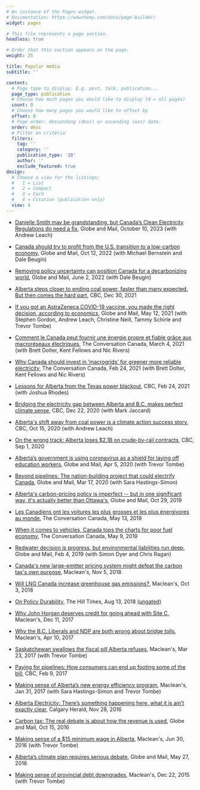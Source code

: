 ```yaml
---
# An instance of the Pages widget.
# Documentation: https://wowchemy.com/docs/page-builder/
widget: pages

# This file represents a page section.
headless: true

# Order that this section appears on the page.
weight: 25

title: Popular media
subtitle: ''

content:
  # Page type to display. E.g. post, talk, publication...
  page_type: publication
  # Choose how much pages you would like to display (0 = all pages)
  count: 0
  # Choose how many pages you would like to offset by
  offset: 0
  # Page order: descending (desc) or ascending (asc) date.
  order: desc
  # Filter on criteria
  filters:
    tag: ''
    category: ''
    publication_type: '10'
    author: ''
    exclude_featured: true
design:
  # Choose a view for the listings:
  #   1 = List
  #   2 = Compact
  #   3 = Card
  #   4 = Citation (publication only)
  view: 4
---
```

* <a href="https://www.theglobeandmail.com/opinion/article-danielle-smith-may-be-grandstanding-but-canadas-clean-electricity/" target="blank">Danielle Smith may be grandstanding, but Canada’s Clean Electricity Regulations do need a fix</a>, Globe and Mail, October 10, 2023 (with Andrew Leach)

- <a href="https://www.theglobeandmail.com/opinion/article-climate-change-canada-low-carbon-economy/" target="blank">Canada should try to profit from the U.S. transition to a low-carbon economy</a>, Globe and Mail, Oct 12, 2022 (with Michael Bernstein and Dale Beugin)

* <a href="https://www.theglobeandmail.com/opinion/article-removing-policy-uncertainty-can-position-canada-for-a-decarbonizing/" target="blank">Removing policy uncertainty can position Canada for a decarbonizing world</a>, Globe and Mail, June 2, 2022 (with Dale Beugin)

- <a href="https://www.cbc.ca/news/canada/calgary/opinion-alberta-end-coal-power-natural-gas-solar-wind-nuclear-1.6300606" target="blank">Alberta steps closer to ending coal power, faster than many expected. But then comes the hard part</a>, CBC, Dec 30, 2021

* <a href="https://www.theglobeandmail.com/opinion/article-if-you-got-an-astrazeneca-covid-19-vaccine-you-made-the-right-decision/" target="blank">If you got an AstraZeneca COVID-19 vaccine, you made the right decision, according to economics</a>, Globe and Mail, May 12, 2021 (with Stephen Gordon, Andrew Leach, Christine Neill, Tammy Schirle and Trevor Tombe)

- <a href="https://theconversation.com/comment-le-canada-peut-fournir-une-energie-propre-et-fiable-grace-aux-macroreseaux-electriques-156025" target="blank">Comment le Canada peut fournir une énergie propre et fiable grâce aux macroréseaux électriques</a>, The Conversation Canada, March 4, 2021 (with Brett Dolter, Kent Fellows and Nic Rivers)

* <a href="https://theconversation.com/why-canada-should-invest-in-macrogrids-for-greener-more-reliable-electricity-155713" target="blank">Why Canada should invest in ‘macrogrids’ for greener more reliable electricity</a>, The Conversation Canada, Feb 24, 2021 (with Brett Dolter, Kent Fellows and Nic Rivers)

- <a href="https://www.cbc.ca/news/canada/calgary/road-ahead-texas-power-outages-lessons-for-alberta-1.5917052" target="blank">Lessons for Alberta from the Texas power blackout</a>, CBC, Feb 24, 2021 (with Joshua Rhodes)

* <a href="https://www.cbc.ca/news/canada/calgary/road-ahead-alberta-bc-electricity-bridge-interties-1.5848042" target="blank">Bridging the electricity gap between Alberta and B.C. makes perfect climate sense</a>, CBC, Dec 22, 2020 (with Mark Jaccard)

- <a href="https://www.cbc.ca/news/canada/calgary/road-ahead-alberta-coal-power-electricity-decline-1.5761858" target="blank">Alberta's shift away from coal power is a climate action success story</a>, CBC, Oct 15, 2020 (with Andrew Leach)

* <a href="https://www.cbc.ca/news/canada/calgary/alberta-crude-by-rail-1.5706160" target="blank">On the wrong track: Alberta loses $2.1B on crude-by-rail contracts</a>, CBC, Sep 1, 2020

- <a href="https://www.theglobeandmail.com/opinion/article-albertas-government-is-using-coronavirus-as-a-shield-for-laying-off/" target="blank">Alberta’s government is using coronavirus as a shield for laying off education workers</a>, Globe and Mail, Apr 5, 2020 (with Trevor Tombe)

* <a href="https://www.theglobeandmail.com/opinion/article-beyond-pipelines-the-nation-building-project-that-could-electrify/" target="blank">Beyond pipelines: The nation-building project that could electrify Canada</a>, Globe and Mail, Mar 17, 2020 (with Sara Hastings-Simon)

- <a href="https://www.theglobeandmail.com/opinion/article-albertas-carbon-pricing-policy-is-imperfect-but-in-one-significant/" target="blank">Alberta's carbon-pricing policy is imperfect -- but in one significant way, it's actually better than Ottawa's</a>, Globe and Mail, Oct 29, 2019

* <a href="https://theconversation.com/les-canadiens-ont-les-voitures-les-plus-grosses-et-les-plus-energivores-au-monde-116862" target="blank">Les Canadiens ont les voitures les plus grosses et les plus énergivores au monde</a>, The Conversation Canada, May 13, 2019

- <a href="https://theconversation.com/when-it-comes-to-vehicles-canada-tops-the-charts-for-poor-fuel-economy-115213" target="blank">When it comes to vehicles, Canada tops the charts for poor fuel economy</a>, The Conversation Canada, May 9, 2019

* <a href="https://www.theglobeandmail.com/opinion/article-redwater-decision-is-progress-but-environmental-liabilities-run-deep/" target="blank">Redwater decision is progress, but environmental liabilities run deep</a>, Globe and Mail, Feb 4, 2019 (with Simon Dyer and Chris Ragan)

- <a href="https://www.macleans.ca/opinion/canadas-new-large-emitter-pricing-system-defeats-the-carbon-taxs-own-purpose/" target="blank">Canada's new large-emitter pricing system might defeat the carbon tax's own purpose</a>, Maclean's, Nov 5, 2018

* <a href="https://www.macleans.ca/opinion/will-lng-canada-increase-greenhouse-gas-emissions-its-complicated/" target="blank">Will LNG Canada increase greenhouse gas emissions?</a>, Maclean's, Oct 3, 2018

- <a href="https://www.hilltimes.com/2018/08/13/on-policy-durability/153455" target="blank">On Policy Durability</a>, The Hill Times, Aug 13, 2018 <a href="https://www.dropbox.com/s/jp6n09pauy875mv/On%20policy%20durability%20-%20shaffer.docx?dl=0" target="blank">(ungated)</a>

* <a href="https://www.macleans.ca/news/canada/why-john-horgan-deserves-credit-for-going-ahead-with-site-c/" target="blank">Why John Horgan deserves credit for going ahead with Site C</a>, Maclean's, Dec 11, 2017

- <a href="https://www.macleans.ca/news/canada/to-toll-or-not-to-toll-is-that-the-election-question/" target="blank">Why the B.C. Liberals and NDP are both wrong about bridge tolls</a>, Maclean's, Apr 10, 2017

* <a href="https://www.macleans.ca/economy/economicanalysis/saskatchewan-swallows-the-fiscal-pill-alberta-refuses/" target="blank">Saskatchewan swallows the fiscal pill Alberta refuses</a>, Maclean's, Mar 23, 2017 (with Trevor Tombe)

- <a href="http://www.cbc.ca/news/canada/calgary/paying-for-pipelines-how-consumers-can-end-up-footing-some-of-the-bill-1.3972752" target="blank">Paying for pipelines: How consumers can end up footing some of the bill</a>, CBC, Feb 9, 2017

* <a href="https://www.macleans.ca/economy/economicanalysis/making-sense-of-albertas-new-energy-efficiency-program/" target="blank">Making sense of Alberta’s new energy efficiency program</a>, Maclean's, Jan 31, 2017 (with Sara Hastings-Simon and Trevor Tombe)

- <a href="https://calgaryherald.com/news/politics/shaffer-electricity-theres-something-happening-here-what-it-is-aint-exactly-clear" target="blank">Alberta Electricity: There’s something happening here, what it is ain’t exactly clear</a>, Calgary Herald, Nov 28, 2016

* <a href="https://www.theglobeandmail.com/opinion/carbon-tax-the-real-debate-is-how-the-revenue-is-used/article32378116/" target="blank">Carbon tax: The real debate is about how the revenue is used</a>, Globe and Mail, Oct 15, 2016

- <a href="https://www.macleans.ca/economy/economicanalysis/making-sense-of-a-15-minimum-wage-in-alberta/" target="blank">Making sense of a $15 minimum wage in Alberta</a>, Maclean's, Jun 30, 2016 (with Trevor Tombe)

* <a href="https://www.theglobeandmail.com/opinion/albertas-climate-plan-requires-serious-debate/article30195573/" target="blank">Alberta’s climate plan requires serious debate</a>, Globe and Mail, May 27, 2016

- <a href="https://www.macleans.ca/economy/economicanalysis/making-sense-of-provincial-debt-downgrades/" target="blank">Making sense of provincial debt downgrades</a>, Maclean's, Dec 22, 2015 (with Trevor Tombe)

